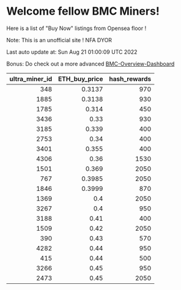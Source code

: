 # Welcome fellow BMC Miners!
Here is a list of "Buy Now" listings from Opensea floor !

Note: This is an unofficial site ! NFA DYOR

Last auto update at: Sun Aug 21 01:00:09 UTC 2022

Bonus: Do check out a more advanced [BMC-Overview-Dashboard](https://dune.com/defifunk/BMC-Overview-Dashboard)


|   ultra_miner_id |   ETH_buy_price |   hash_rewards |
|-----------------:|----------------:|---------------:|
|              348 |          0.3137 |            970 |
|             1885 |          0.3138 |            930 |
|             1785 |          0.314  |            450 |
|             3436 |          0.33   |            930 |
|             3185 |          0.339  |            400 |
|             2753 |          0.34   |            400 |
|             3401 |          0.355  |            400 |
|             4306 |          0.36   |           1530 |
|             1501 |          0.369  |           2050 |
|              767 |          0.3985 |           2050 |
|             1846 |          0.3999 |            870 |
|             1369 |          0.4    |           2050 |
|             3267 |          0.4    |            950 |
|             3188 |          0.41   |            400 |
|             1509 |          0.42   |           2050 |
|              390 |          0.43   |            570 |
|             4282 |          0.44   |            950 |
|              415 |          0.44   |            500 |
|             3266 |          0.45   |            950 |
|             2473 |          0.45   |           2050 |